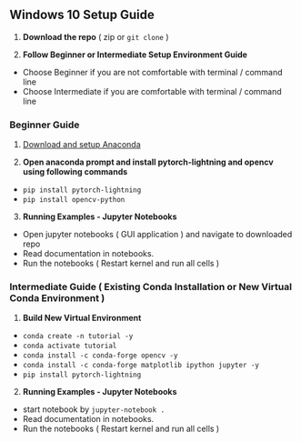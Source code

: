 ## Windows 10 Setup Guide

1) **Download the repo** ( zip or `git clone` )

2) **Follow Beginner or Intermediate Setup Environment Guide**
- Choose Beginner if you are not comfortable with terminal / command line
- Choose Intermediate if you are comfortable with terminal / command line

### Beginner Guide 

1) [Download and setup Anaconda](https://docs.anaconda.com/anaconda/install/windows/)

2) **Open anaconda prompt and install pytorch-lightning and opencv using following commands**

- `pip install pytorch-lightning`
- `pip install opencv-python`

3) **Running Examples - Jupyter Notebooks**

- Open jupyter notebooks ( GUI application ) and navigate to downloaded repo
- Read documentation in notebooks. 
- Run the notebooks ( Restart kernel and run all cells )

### Intermediate Guide ( Existing Conda Installation or New Virtual Conda Environment )

1) **Build New Virtual Environment**

- `conda create -n tutorial -y`
- `conda activate tutorial`
- `conda install -c conda-forge opencv -y`
- `conda install -c conda-forge matplotlib ipython jupyter -y`
- `pip install pytorch-lightning`

2) **Running Examples - Jupyter Notebooks**

- start notebook by `jupyter-notebook .`
- Read documentation in notebooks. 
- Run the notebooks ( Restart kernel and run all cells )
